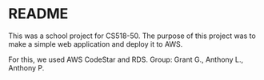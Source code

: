 # README

This was a school project for CS518-50. The purpose of this project was to make a simple web application and deploy it to AWS.

For this, we used AWS CodeStar and RDS.
Group: Grant G., Anthony L., Anthony P.
